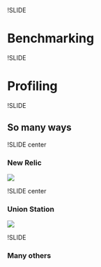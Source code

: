 !SLIDE

# Benchmarking

!SLIDE

# Profiling

!SLIDE

## So many ways

!SLIDE center

### New Relic

<img src="/file/images/newrelic.jpg"/>

!SLIDE center

### Union Station

<img src="/file/images/unionstationapp.png"/>

!SLIDE

### Many others


